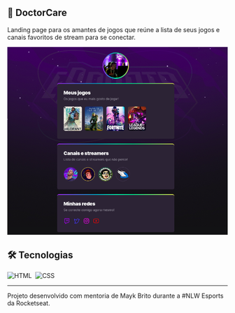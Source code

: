 ## 🚀 DoctorCare

Landing page para os amantes de jogos que reúne a lista de seus jogos e canais favoritos de stream para se conectar.

<img alt="NLW Esports" src=".github/preview.png">


## 🛠 Tecnologias

![HTML](https://img.shields.io/badge/-HTML-05122A?style=flat&logo=HTML5)&nbsp;
![CSS](https://img.shields.io/badge/-CSS-05122A?style=flat&logo=CSS3&logoColor=1572B6)&nbsp;


---
Projeto desenvolvido com mentoria de Mayk Brito durante a #NLW Esports da Rocketseat.